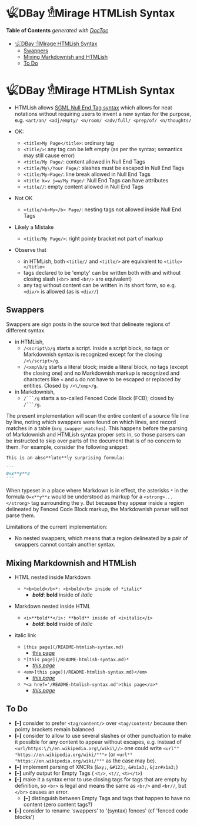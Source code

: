

# 𓆤DBay 𓁛Mirage HTMLish Syntax



<!-- START doctoc generated TOC please keep comment here to allow auto update -->
<!-- DON'T EDIT THIS SECTION, INSTEAD RE-RUN doctoc TO UPDATE -->
**Table of Contents**  *generated with [DocToc](https://github.com/thlorenz/doctoc)*

- [𓆤DBay 𓁛Mirage HTMLish Syntax](#%F0%93%86%A4dbay-%F0%93%81%9Bmirage-htmlish-syntax)
  - [Swappers](#swappers)
  - [Mixing Markdownish and HTMLish](#mixing-markdownish-and-htmlish)
  - [To Do](#to-do)

<!-- END doctoc generated TOC please keep comment here to allow auto update -->



# 𓆤DBay 𓁛Mirage HTMLish Syntax


* HTMLish allows [SGML Null End Tag
  syntax](https://en.wikipedia.org/wiki/Standard_Generalized_Markup_Language#NET) which allows for neat
  notations without requiring users to invent a new syntax for the purpose, e.g. `<art/an/ <adj/empty/
  <n/room/ <adv/full/ <prep/of/ <n/thoughts/`

* OK:
  * `<title>My Page</title>`: ordinary tag
  * `<title/>`: any tag can be left empty (as per the syntax; semantics may still cause error)
  * `<title/My Page/`: content allowed in Null End Tags
  * `<title/My\/Your Page/`: slashes must be escaped in Null End Tags
  * `<title/My⏎Page/`: line break allowed in Null End Tags
  * `<title k=v j=w/My Page/`: Null End Tags can have attributes
  * `<title//`: empty content allowed in Null End Tags

* Not OK
  * `<title/<b>My</b> Page/`: nesting tags not allowed inside Null End Tags

* Likely a Mistake
  * `<title/My Page/>`: right pointy bracket not part of markup

* Observe that
  * in HTMLish, both `<title//` and `<title/>` are equivalent to `<title></title>`
  * tags declared to be 'empty' can be written both with and without closing slash (`<br>` and `<br/>` are
    equivalent)
  * any tag without content can be written in its short form, so e.g. `<div/>` is allowed (as is `<div//`)

## Swappers

Swappers are sign posts in the source text that delineate regions of different syntax.

* in HTMLish,
  * `/<script\b/g` starts a script. Inside a script block, no tags or Markdownish syntax is recognized
    except for the closing `/<\/script>/g`.
  * `/<xmp\b/g` starts a literal block; inside a literal block, no tags (except the closing one) and no
    Markdownish markup is recognized and characters like `<` and `&` do not have to be escaped or replaced
    by entities. Closed by `/<\/xmp>/g`.
* in Markdownish,
  * `/```/g` starts a so-called Fenced Code Block (FCB); closed by `/```/g`.

The present implementation will scan the entire content of a source file line by line, noting which swappers
were found on which lines, and record matches in a table (`mrg_swapper_matches`). This happens before the
parsing of Markdownish and HTMLish syntax proper sets in, so those parsers can be instructed to skip over
parts of the document that is of no concern to them. For example, consider the following snippet:

~~~md
This is an abso**lute**ly surprising formula:

```
0=x**y**z
```
~~~

When typeset in a place where Markdown is in effect, the asterisks `*` in the formula `0=x**y**z` would be
understood as markup for a `<strong>...</strong>` tag surrounding the `y`. But because they appear inside a
region delineated by Fenced Code Block markup, the Markdownish parser will not parse them.

Limitations of the current implementation:

* No nested swappers, which means that a region delineated by a pair of swappers cannot contain another
  syntax.





## Mixing Markdownish and HTMLish

* HTML nested inside Markdown
  * `*<b>bold</b>*: <b>bold</b> inside of *italic*`
    * *<b>bold</b>*: <b>bold</b> inside of *italic*

* Markdown nested inside HTML
  * `<i>**bold**</i>: **bold** inside of <i>italic</i>`
    * <i>**bold**</i>: **bold** inside of <i>italic</i>

* italic link
  * `[this page](/README-htmlish-syntax.md)`
    * [this page](/README-htmlish-syntax.md)
  * `*[this page](/README-htmlish-syntax.md)*`
    * *[this page](/README-htmlish-syntax.md)*
  * `<em>[this page](/README-htmlish-syntax.md)</em>`
    * <em>[this page](/README-htmlish-syntax.md)</em>
  * `*<a href='/README-htmlish-syntax.md'>this page</a>*`
    * *<a href='/README-htmlish-syntax.md'>this page</a>*

## To Do

* **[–]** consider to prefer `<tag/content/>` over `<tag/content/` because then pointy brackets remain
  balanced
* **[–]** consider to allow to use several slashes or other punctuation to make it possible for any content
  to appear without escapes, e.g. instead of `<url/https:\/\/en.wikipedia.org\/wiki\//>` one could write
  `<url°°°https://en.wikipedia.org/wiki/°°°>` (or `<url°°°https://en.wikipedia.org/wiki/°°°` as the case may
  be).
* **[–]** implement parsing of XNCRs (`&xy;`, `&#123;`, `&#x1a3;`, `&jzr#x1a3;`)
* **[–]** unify output for Empty Tags ( `<t/>`, `<t//`, `<t></t>`)
* **[–]** make it a syntax error to use closing tags for tags that are empty by definition, so `<br>` is
  legal and means the same as `<br/>` and `<br//`, but `</br>` causes an error.
  * **[–]** distinguish between Empty Tags and tags that happen to have no content (zero content tags?)
* **[–]** consider to rename 'swappers' to '(syntax) fences' (cf 'fenced code blocks')



